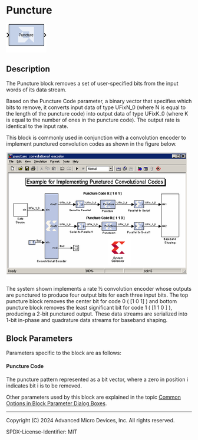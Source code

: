 # Puncture

![](./Images/block.png)

## Description

The Puncture block removes a set of user-specified bits from the
input words of its data stream.

Based on the Puncture Code parameter, a binary vector that specifies
which bits to remove, it converts input data of type UFixN_0 (where N
is equal to the length of the puncture code) into output data of type
UFixK_0 (where K is equal to the number of ones in the puncture code).
The output rate is identical to the input rate.

This block is commonly used in conjunction with a convolution encoder to
implement punctured convolution codes as shown in the figure below.

![](./Images/ogo1555606881839.png)

The system shown implements a rate ½ convolution encoder whose outputs
are punctured to produce four output bits for each three input bits. The
top puncture block removes the center bit for code 0 ( \[1 0 1\] ) and
bottom puncture block removes the least significant bit for code 1 ( \[1
1 0 \] ), producing a 2-bit punctured output. These data streams are
serialized into 1-bit in-phase and quadrature data streams for baseband
shaping.

## Block Parameters

Parameters specific to the block are as follows:

#### Puncture Code  
The puncture pattern represented as a bit vector, where a zero in
position i indicates bit i is to be removed.

Other parameters used by this block are explained in the topic [Common
Options in Block Parameter Dialog
Boxes](../../GEN/common-options/README.md).

--------------
Copyright (C) 2024 Advanced Micro Devices, Inc.
All rights reserved.

SPDX-License-Identifier: MIT
